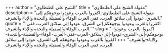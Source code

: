 +++
author = "الشيخ علي الطنطاوي"
title = "مقولة الشيخ علي الطنطاوي"
description = "مقولة الشيخ علي الطنطاوي: اكفروا بالغرب وعودوا بوجوهكم إلى الشرق، عودوا إلى سلائق العرب، ففي العرب الوفاء والفضيلة والنجدة والإباء والشرف."
quote = '''اكفروا بالغرب وعودوا بوجوهكم إلى الشرق، عودوا إلى سلائق العرب، ففي العرب الوفاء والفضيلة والنجدة والإباء والشرف.''' 
slug = "اكفروا-بالغرب-وعودوا-بوجوهكم-إلى-الشرق-عودوا-إلى-سلائق-العرب-ففي-العرب-الوفاء-والفضيلة-والنجدة-والإباء-والشرف"
+++
اكفروا بالغرب وعودوا بوجوهكم إلى الشرق، عودوا إلى سلائق العرب، ففي العرب الوفاء والفضيلة والنجدة والإباء والشرف.
